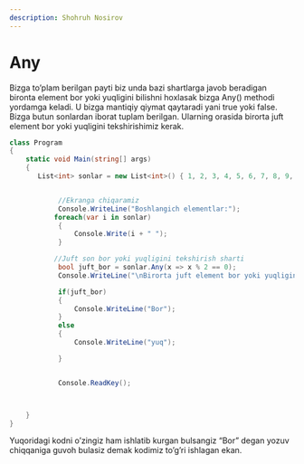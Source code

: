```yaml
---
description: Shohruh Nosirov
---
```


# Any

Bizga to’plam berilgan payti biz unda bazi shartlarga javob beradigan bironta element bor yoki yuqligini bilishni hoxlasak bizga Any\(\) methodi yordamga keladi. U bizga mantiqiy qiymat qaytaradi yani true yoki false.  
 Bizga butun sonlardan iborat tuplam berilgan. Ularning orasida birorta juft element bor yoki yuqligini tekshirishimiz kerak.

```csharp
class Program
{
    static void Main(string[] args)
    {
       List<int> sonlar = new List<int>() { 1, 2, 3, 4, 5, 6, 7, 8, 9, 10 };


            //Ekranga chiqaramiz
            Console.WriteLine("Boshlangich elementlar:");
           foreach(var i in sonlar)
            {
                Console.Write(i + " ");
            }

           //Juft son bor yoki yuqligini tekshirish sharti
            bool juft_bor = sonlar.Any(x => x % 2 == 0);
            Console.WriteLine("\nBirorta juft element bor yoki yuqligini tekshiramiz:");

            if(juft_bor)
            {
                Console.WriteLine("Bor");
            }
            else
            {
                Console.WriteLine("yuq");

            }


            Console.ReadKey();



    }
}
```

Yuqoridagi kodni o’zingiz ham ishlatib kurgan bulsangiz “Bor” degan yozuv chiqqaniga guvoh bulasiz demak kodimiz to’g’ri ishlagan ekan.

